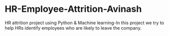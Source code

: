 # HR-Employee-Attrition-Avinash
HR attrition project using Python &amp; Machine learning-In this project we try to help HRs identify employees who are likely to leave the company. 
